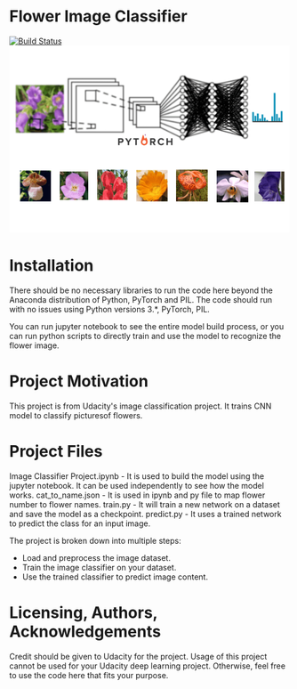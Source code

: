 # Flower Image Classifier

[![Build Status](https://travis-ci.org/joemccann/dillinger.svg?branch=master)](https://travis-ci.org/joemccann/dillinger)
[![N|Solid](https://github.com/devindatt/Flower_Image_classifier/blob/master/pytorch_flower_classification.png?raw=true)]()



# Installation

There should be no necessary libraries to run the code here beyond the Anaconda distribution of Python, PyTorch and PIL. The code should run with no issues using Python versions 3.*, PyTorch, PIL.

You can run jupyter notebook to see the entire model build process, or you can run python scripts to directly train and use the model to recognize the flower image.

# Project Motivation

This project is from Udacity's image classification project. It trains CNN model to classify picturesof flowers.

# Project Files

Image Classifier Project.ipynb - It is used to build the model using the jupyter notebook. It can be used independently to see how the model works.
cat_to_name.json - It is used in ipynb and py file to map flower number to flower names.
train.py - It will train a new network on a dataset and save the model as a checkpoint.
predict.py - It uses a trained network to predict the class for an input image.

The project is broken down into multiple steps:

- Load and preprocess the image dataset.
- Train the image classifier on your dataset.
- Use the trained classifier to predict image content.

# Licensing, Authors, Acknowledgements
Credit should be given to Udacity for the project. Usage of this project cannot be used for your Udacity deep learning project. Otherwise, feel free to use the code here that fits your purpose.

